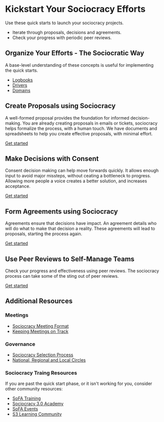 # Kickstart Your Sociocracy Efforts

Use these quick starts to launch your sociocracy projects.

* Iterate through proposals, decisions and agreements.
* Check your progress with periodic peer reviews.

## Organize Your Efforts - The Sociocratic Way

A base-level understanding of these concepts is useful for implementing the quick starts. 

* [Logbooks](/quick-start/keeping-a-sociocracy-logbook/)
* [Drivers](/quick-start/defining-business-drivers/)
* [Domains](/quick-start/defining-sociocracy-domains/)


## Create Proposals using Sociocracy

A well-formed proposal provides the foundation for informed decision-making. You are already creating proposals in emails or tickets, sociocracy helps formalize the process, with a human touch. We have documents and spreadsheets to help you create effective proposals, with minimal effort.


[Get started](/quick-start/creating-sociocracy-proposals/)


## Make Decisions with Consent

Consent decision making can help move forwards quickly. It allows enough input to avoid major missteps, without ceating a bottleneck to progress. Allowing more people a voice creates a better solution, and increases acceptance.

[Get started](/quick-start/using-sociocracy-for-decision-making/)

## Form Agreements using Sociocracy

Agreements ensure that decisions have impact. An agreement details who will do what to make that decision a reality. These agreements will lead to proposals, starting the process again.

[Get started](/quick-start/forming-business-agreements/)


## Use Peer Reviews to Self-Manage Teams

Check your progress and effectiveness using peer reviews. The sociocracy process can take some of the sting out of peer reviews.

[Get started](/quick-start/sociocracy-peer-reviews/)


## Additional Resources

### Meetings

* [Sociocracy Meeting Format](https://www.sociocracyforall.org/meeting-format/)
* [Keeping Meetings on Track](https://www.sociocracyforall.org/better-facilitation-how-not-to-side-track-a-meeting/)

### Governance

* [Sociocracy Selection Process](https://www.sociocracyforall.org/selection-process/)
* [National, Regional and Local Circles](https://www.sociocracyforall.org/national-regional-and-local-sociocracy/)

### Sociocracy Traing Resources

If you are past the quick start phase, or it isn't working for you, consider other community resources:

* [SoFA Training](https://www.sociocracyforall.org/training/)
* [Sociocracy 3.0 Academy](https://academy.sociocracy30.org/)
* [SoFA Events](https://www.sociocracyforall.org/events/)
* [S3 Learning Community](https://community.sociocracy30.org/)
